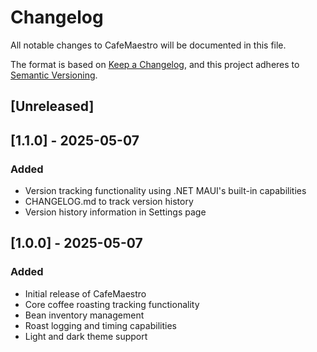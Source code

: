 # Changelog

All notable changes to CafeMaestro will be documented in this file.

The format is based on [Keep a Changelog](https://keepachangelog.com/en/1.0.0/),
and this project adheres to [Semantic Versioning](https://semver.org/spec/v2.0.0.html).

## [Unreleased]

## [1.1.0] - 2025-05-07
### Added
- Version tracking functionality using .NET MAUI's built-in capabilities
- CHANGELOG.md to track version history
- Version history information in Settings page

## [1.0.0] - 2025-05-07
### Added
- Initial release of CafeMaestro
- Core coffee roasting tracking functionality
- Bean inventory management
- Roast logging and timing capabilities
- Light and dark theme support